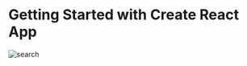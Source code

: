 # Getting Started with Create React App

![search](https://user-images.githubusercontent.com/96186050/160245674-d9e8c3f9-2224-4573-8da4-53739a443ed6.gif)






